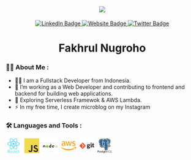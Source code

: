 <div id="header" align="center">
  <img src="https://media.giphy.com/media/M9gbBd9nbDrOTu1Mqx/giphy.gif" width="200"/>
</div>
<br >
<div id="badges" align="center">
  <a href="https://www.linkedin.com/in/fakhrulnugroho">
    <img src="https://img.shields.io/badge/LinkedIn-blue?style=for-the-badge" alt="LinkedIn Badge"/>
  </a>
  <a href="https://nugrohospace.com">
    <img src="https://img.shields.io/badge/Website-red?style=for-the-badge" alt="Website Badge"/>
  </a>
  <a href="https://twitter.com/fakhrullnugroho">
    <img src="https://img.shields.io/badge/Twitter-blue?style=for-the-badge" alt="Twitter Badge"/>
  </a>
</div>
<div align="center">
  <h1>Fakhrul Nugroho</h1>
</div>

### :man_technologist: About Me :
- :man_technologist: I am a Fullstack Developer from Indonesia.
- :telescope: I’m working as a Web Developer and contributing to frontend and backend for building web applications.
- :seedling: Exploring Serverless Framewok & AWS Lambda.
- :zap: In my free time, I create microblog on my Instagram

### :hammer_and_wrench: Languages and Tools :
<div>
  <img src="https://github.com/devicons/devicon/blob/master/icons/react/react-original-wordmark.svg" title="React" alt="React" width="40" height="40"/>&nbsp;
  <img src="https://github.com/devicons/devicon/blob/master/icons/javascript/javascript-original.svg" title="JavaScript" alt="JavaScript" width="40" height="40"/>&nbsp;
  <img src="https://github.com/devicons/devicon/blob/master/icons/nodejs/nodejs-original-wordmark.svg" title="NodeJS" alt="NodeJS" width="40" height="40"/>&nbsp;
  <img src="https://github.com/devicons/devicon/blob/master/icons/amazonwebservices/amazonwebservices-plain-wordmark.svg" title="AWS" alt="AWS" width="40" height="40"/>&nbsp;
  <img src="https://github.com/devicons/devicon/blob/master/icons/git/git-original-wordmark.svg" title="Git" **alt="Git" width="40" height="40"/>&nbsp;
  <img src="https://github.com/devicons/devicon/blob/master/icons/postgresql/postgresql-original-wordmark.svg" title="PosgreSQL" **alt="PosgreSQL" width="40" height="40"/>&nbsp;
</div>
